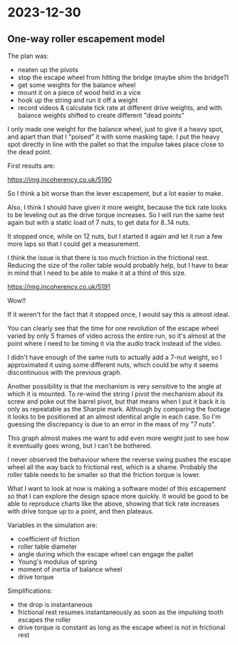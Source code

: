 # 2023-12-30

## One-way roller escapement model

The plan was:

 * neaten up the pivots
 * stop the escape wheel from hitting the bridge (maybe shim the bridge?)
 * get some weights for the balance wheel
 * mount it on a piece of wood held in a vice
 * hook up the string and run it off a weight
 * record videos & calculate tick rate at different drive weights, and with balance weights shifted to create different "dead points"

I only made one weight for the balance wheel, just to give it a heavy spot, and apart than that I "poised" it with some masking tape.
I put the heavy spot directly in line with the pallet so that the impulse takes place close to the dead point.

First results are:

https://img.incoherency.co.uk/5190

So I think a bit worse than the lever escapement, but a lot easier to make.

Also, I think I should have given it more weight, because the tick rate looks to be leveling out as the drive torque
increases. So I will run the same test again but with a static load of 7 nuts, to get data for 8..14 nuts.

It stopped once, while on 12 nuts, but I started it again and let it run a few more laps so that I could get a
measurement.

I think the issue is that there is too much friction in the frictional rest. Reducing the size of the roller table
would probably help, but I have to bear in mind that I need to be able to make it at a third of this size.

https://img.incoherency.co.uk/5191

Wow!!

If it weren't for the fact that it stopped once, I would say this is almost ideal.

You can clearly see that the time for one revolution of the escape wheel varied by only 5 frames of video across
the entire run, so it's almost at the point where I need to be timing it via the audio track instead of the video.

I didn't have enough of the same nuts to actually add a 7-nut weight, so I approximated it using some different
nuts, which could be why it seems discontinuous with the previous graph.

Another possibility is that the mechanism is very sensitive to the angle at which it is mounted. To re-wind the
string I pivot the mechanism about its screw and poke out the barrel pivot, but that means when I put it back
it is only as repeatable as the Sharpie mark. Although by comparing the footage it looks to be positioned at
an almost identical angle in each case. So I'm guessing the discrepancy is due to an error in the mass of my
"7 nuts".

This graph almost makes me want to add even more weight just to see how it eventually goes wrong, but I can't be
bothered.

I never observed the behaviour where the reverse swing pushes the escape wheel all the way back to frictional rest,
which is a shame. Probably the roller table needs to be smaller so that the friction torque is lower.

What I want to look at now is making a software model of this escapement so that I can explore the design space more
quickly. It would be good to be able to reproduce charts like the above, showing that tick rate increases with drive torque
up to a point, and then plateaus.

Variables in the simulation are:

 * coefficient of friction
 * roller table diameter
 * angle during which the escape wheel can engage the pallet
 * Young's modulus of spring
 * moment of inertia of balance wheel
 * drive torque

Simplifications:

 * the drop is instantaneous
 * frictional rest resumes instantaneously as soon as the impulsing tooth escapes the roller
 * drive torque is constant as long as the escape wheel is not in frictional rest

